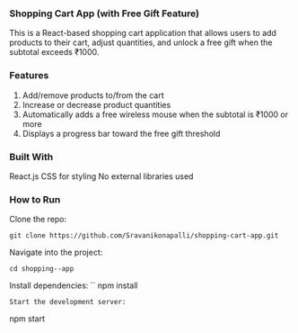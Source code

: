 ### Shopping Cart App (with Free Gift Feature)
This is a React-based shopping cart application that allows users to add products to their cart, adjust quantities, and unlock a free gift when the subtotal exceeds ₹1000.

### Features
1. Add/remove products to/from the cart
2. Increase or decrease product quantities
3. Automatically adds a free wireless mouse when the subtotal is ₹1000 or more
4. Displays a progress bar toward the free gift threshold


### Built With
React.js 
CSS for styling
No external libraries used

### How to Run 
Clone the repo:
```
git clone https://github.com/Sravanikonapalli/shopping-cart-app.git
```
Navigate into the project:
```
cd shopping--app
```
Install dependencies:
``
npm install
```
Start the development server:
```
npm start
```